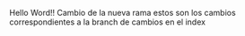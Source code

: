 Hello Word!!
Cambio de la nueva rama
estos son los cambios correspondientes a la branch de cambios en el index